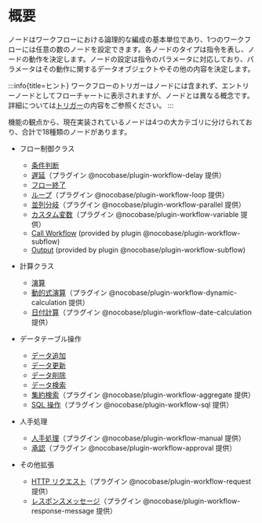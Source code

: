 # 概要

ノードはワークフローにおける論理的な編成の基本単位であり、1つのワークフローには任意の数のノードを設定できます。各ノードのタイプは指令を表し、ノードの動作を決定します。ノードの設定は指令のパラメータに対応しており、パラメータはその動作に関するデータオブジェクトやその他の内容を決定します。

:::info{title=ヒント}
ワークフローのトリガーはノードには含まれず、エントリーノードとしてフローチャートに表示されますが、ノードとは異なる概念です。詳細については[トリガー](../triggers/index.md)の内容をご参照ください。
:::

機能の観点から、現在実装されているノードは4つの大カテゴリに分けられており、合計で18種類のノードがあります。

- フロー制御クラス  
  - [条件判断](./condition.md)  
  - [遅延](./delay.md)（プラグイン @nocobase/plugin-workflow-delay 提供）  
  - [フロー終了](./end.md)  
  - [ループ](./loop.md)（プラグイン @nocobase/plugin-workflow-loop 提供）  
  - [並列分岐](./parallel.md)（プラグイン @nocobase/plugin-workflow-parallel 提供）  
  - [カスタム変数](./variable.md)（プラグイン @nocobase/plugin-workflow-variable 提供）  
  - [Call Workflow](./subflow.md) (provided by plugin @nocobase/plugin-workflow-subflow)
  - [Output](./output.md) (provided by plugin @nocobase/plugin-workflow-subflow)

- 計算クラス  
  - [演算](./calculation.md)  
  - [動的式演算](./dynamic-calculation.md)（プラグイン @nocobase/plugin-workflow-dynamic-calculation 提供）  
  - [日付計算](./date-calculation.md)（プラグイン @nocobase/plugin-workflow-date-calculation 提供）  

- データテーブル操作  
  - [データ追加](./create.md)  
  - [データ更新](./update.md)  
  - [データ削除](./destroy.md)  
  - [データ検索](./query.md)  
  - [集約検索](./aggregate.md)（プラグイン @nocobase/plugin-workflow-aggregate 提供）  
  - [SQL 操作](./sql.md)（プラグイン @nocobase/plugin-workflow-sql 提供）  

- 人手処理  
  - [人手処理](./manual.md)（プラグイン @nocobase/plugin-workflow-manual 提供）  
  - [承認](./approval.md)（プラグイン @nocobase/plugin-workflow-approval 提供）  

- その他拡張  
  - [HTTP リクエスト](./request.md)（プラグイン @nocobase/plugin-workflow-request 提供）  
  - [レスポンスメッセージ](./response-message.md)（プラグイン @nocobase/plugin-workflow-response-message 提供）

